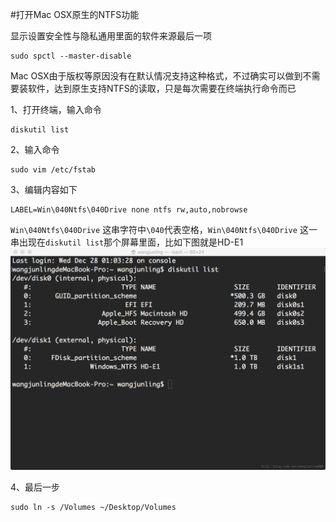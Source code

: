 #打开Mac OSX原生的NTFS功能

显示设置安全性与隐私通用里面的软件来源最后一项
```
sudo spctl --master-disable
```
Mac OSX由于版权等原因没有在默认情况支持这种格式，不过确实可以做到不需要装软件，达到原生支持NTFS的读取，只是每次需要在终端执行命令而已

1、打开终端，输入命令

    diskutil list
2、输入命令

    sudo vim /etc/fstab

3、编辑内容如下

    LABEL=Win\040Ntfs\040Drive none ntfs rw,auto,nobrowse

`Win\040Ntfs\040Drive` 这串字符中`\040`代表空格，`Win\040Ntfs\040Drive` 这一串出现在`diskutil list`那个屏幕里面，比如下图就是HD-E1
![](/assets/20161228101320061.png)

4、最后一步

    sudo ln -s /Volumes ~/Desktop/Volumes

